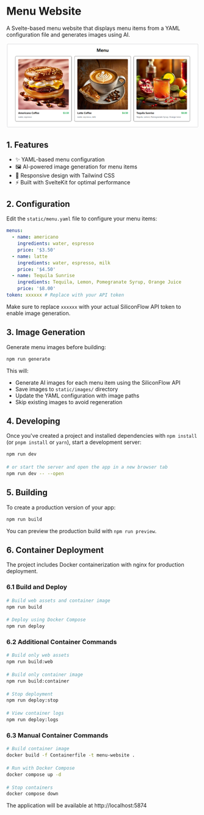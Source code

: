 # Menu Website

A Svelte-based menu website that displays menu items from a YAML configuration file and generates images using AI.

![](./.resources/preview.png)

## 1. Features

- ✨ YAML-based menu configuration
- 🖼️ AI-powered image generation for menu items
- 📱 Responsive design with Tailwind CSS
- ⚡ Built with SvelteKit for optimal performance

## 2. Configuration

Edit the `static/menu.yaml` file to configure your menu items:

```yaml
menus:
  - name: americano
    ingredients: water, espresso
    price: '$3.50'
  - name: latte
    ingredients: water, espresso, milk
    price: '$4.50'
  - name: Tequila Sunrise
    ingredients: Tequila, Lemon, Pomegranate Syrup, Orange Juice
    price: '$8.00'
token: xxxxxx # Replace with your API token
```

Make sure to replace `xxxxxx` with your actual SiliconFlow API token to enable image generation.

## 3. Image Generation

Generate menu images before building:

```bash
npm run generate
```

This will:

- Generate AI images for each menu item using the SiliconFlow API
- Save images to `static/images/` directory
- Update the YAML configuration with image paths
- Skip existing images to avoid regeneration

## 4. Developing

Once you've created a project and installed dependencies with `npm install` (or `pnpm install` or `yarn`), start a development server:

```bash
npm run dev

# or start the server and open the app in a new browser tab
npm run dev -- --open
```

## 5. Building

To create a production version of your app:

```bash
npm run build
```

You can preview the production build with `npm run preview`.

## 6. Container Deployment

The project includes Docker containerization with nginx for production deployment.

### 6.1 Build and Deploy

```bash
# Build web assets and container image
npm run build

# Deploy using Docker Compose
npm run deploy
```

### 6.2 Additional Container Commands

```bash
# Build only web assets
npm run build:web

# Build only container image
npm run build:container

# Stop deployment
npm run deploy:stop

# View container logs
npm run deploy:logs
```

### 6.3 Manual Container Commands

```bash
# Build container image
docker build -f Containerfile -t menu-website .

# Run with Docker Compose
docker compose up -d

# Stop containers
docker compose down
```

The application will be available at http://localhost:5874
